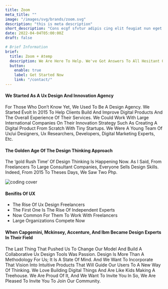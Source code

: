 ```yaml
---
title: Zoom
meta_title: ""
image: "/images/svg/brands/zoom.svg"
description: "this is meta description"
short_description: "Cons ecgf sfvtur adipis cing elit feugiat nun eget massa velit eros etiam nunc luctus varius commn do lsa"
date: 2022-04-04T05:00:00Z
draft: false

# Brief Information
brief:
  title: Zoom + Atemp
  description: We Are Here To Help. We've Got Answers To All Hesitant Queries You Might Have About Social Media Analytics And Management.
  button:
    enable: true
    label: Get Started Now
    link: "/contact/"
---
```


#### We Started As A Ux Design And Innovation Agency

For Those Who Don’t Know Yet, We Used To Be A Design Agency. We Started Évolt In 2015 To Help Clients Build And Improve Digital Products And The Overall Experience Of Their Services. We Could Work With Large International Companies On Their Innovation Strategy Such As Creating A Digital Product From Scratch With Tiny Startups. We Were A Young Team Of Ux/ui Designers, Ux Researchers, Developers, Digital Marketing Experts, Etc.

#### The Golden Age Of The Design Thinking Approach

The ‘gold Rush Time’ Of Design Thinking Is Happening Now. As I Said, From Freelancers To Large Consultant Companies, Everyone Sells Design Skills. Indeed, From 2015 To Theses Days, We Saw Two Php.

![coding cover](/images/coding-cover.png)

#### Benifits Of UX

- The Rise Of Ux Design Freelancers
- The First One Is The Rise Of Independent Experts
- Now Common For Them To Work With Freelancers
- Large Organizations Compete Now

#### When Capgemini, Mckinsey, Accenture, And Ibm Became Design Experts In Their Field

The Last Thing That Pushed Us To Change Our Model And Build A Collaborative Ux Design Tools Was Passion. Design Is More Than A Methodology For Us; It Is A State Of Mind. And We Want To Incorporate That Vision Into Intuitive Products That Will Guide Our Users To A New Way Of Thinking. We Love Building Digital Things And Are Like Kids Making A Treehouse. We Are Proud Of It, And We Want To Invite You In So, We Are Pleased To Invite You To Join Our Community.
